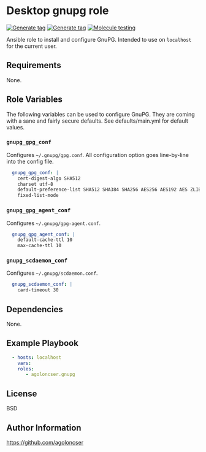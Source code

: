 # Desktop gnupg role

[![Generate tag](https://github.com/agoloncser/ansible-role-gnupg/actions/workflows/bump.yml/badge.svg)](https://github.com/agoloncser/ansible-role-gnupg/actions/workflows/bump.yml)
[![Generate tag](https://github.com/agoloncser/ansible-role-gnupg/actions/workflows/bump.yml/badge.svg)](https://github.com/agoloncser/ansible-role-gnupg/actions/workflows/bump.yml)
[![Molecule testing](https://github.com/agoloncser/ansible-role-gnupg/actions/workflows/ci.yml/badge.svg)](https://github.com/agoloncser/ansible-role-gnupg/actions/workflows/ci.yml)

Ansible role to install and configure GnuPG. Intended to use on `localhost` for the current user.

## Requirements

None.

## Role Variables

The following variables can be used to configure GnuPG. They are coming with a sane and fairly secure defaults. See defaults/main.yml for default values.

### `gnupg_gpg_conf`

Configures `~/.gnupg/gpg.conf`. All configuration option goes line-by-line into the config file.

``` yaml
  gnupg_gpg_conf: |
    cert-digest-algo SHA512
    charset utf-8
    default-preference-list SHA512 SHA384 SHA256 AES256 AES192 AES ZLIB BZIP2 ZIP Uncompressed
    fixed-list-mode
```

### `gnupg_gpg_agent_conf`

Configures `~/.gnupg/gpg-agent.conf`.

``` yaml
  gnupg_gpg_agent_conf: |
    default-cache-ttl 10
    max-cache-ttl 10
```

### `gnupg_scdaemon_conf`

Configures `~/.gnupg/scdaemon.conf`.

``` yaml
  gnupg_scdaemon_conf: |
    card-timeout 30
```

## Dependencies

None.

## Example Playbook

``` yaml
  - hosts: localhost
    vars:
    roles:
       - agoloncser.gnupg
```

## License

BSD

## Author Information

https://github.com/agoloncser
